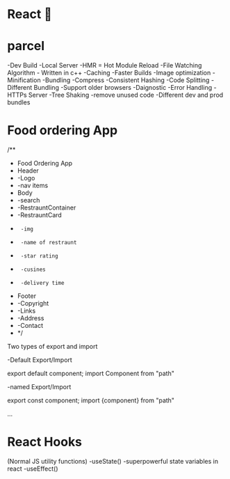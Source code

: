 # React 🚀

# parcel

-Dev Build
-Local Server
-HMR = Hot Module Reload
-File Watching Algorithm - Written in c++
-Caching -Faster Builds
-Image optimization
-Minification
-Bundling
-Compress
-Consistent Hashing
-Code Splitting
-Different Bundling -Support older browsers
-Daignostic
-Error Handling
-HTTPs Server
-Tree Shaking -remove unused code
-Different dev and prod bundles

# Food ordering App

/\*\*

- Food Ordering App
- Header
- -Logo
- -nav items
- Body
- -search
- -RestrauntContainer
- -RestrauntCard
-      -img
-      -name of restraunt
-      -star rating
-      -cusines
-      -delivery time
- Footer
- -Copyright
- -Links
- -Address
- -Contact
- \*/

Two types of export and import

-Default Export/Import

export default component;
import Component from "path"

-named Export/Import

export const component;
import {component} from "path"

...

# React Hooks

(Normal JS utility functions)
-useState() -superpowerful state variables in react
-useEffect()
